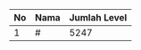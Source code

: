 | No | Nama            | Jumlah Level |
|----|-----------------|--------------|
| 1  | #    |    5247        |
